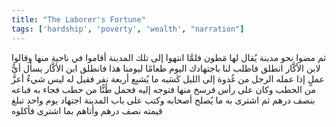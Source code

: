 ```yaml
---
title: "The Laborer's Fortune"
tags: ['hardship', 'poverty', 'wealth', "narration"]
---
```


 ثم مضوا نحو مدينة يُقال لها مَطون فلمَّا انتهوا إلى تلك المدينة أقاموا في ناحية منها وقالوا لابن الأكَّار انطلق فاطلب لنا باجتهادك اليوم طعامًا ليومنا هذا فانطلق ابن الأكَّار يسأل أيُّ عملٍ إذا عمله الرجل من غُدوة إلى الليل كَسَبه ما يُشبِع أربعة نفر فقيل له ليس شيءٌ أعزَّ من الحطب وكان على رأس فرسخ منها فتوجه إليه فحمل طُنًّا من حطب فجاء به فباعه بنصف درهم ثم اشترى به ما يُصلح أصحابه وكتب على باب المدينة اجتهاد يوم واحد تبلغ قيمته نصف درهم وأتاهم بما اشترى فأكلوه
